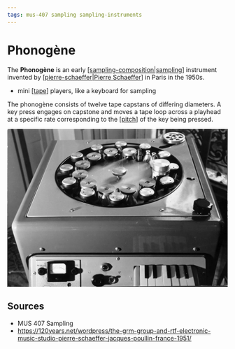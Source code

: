 ```yaml
---
tags: mus-407 sampling sampling-instruments
---
```


# Phonogène

The **Phonogène** is an early [[sampling-composition|sampling]] instrument invented by [[pierre-schaeffer|Pierre Schaeffer]] in Paris in the 1950s.

- mini [[tape]] players, like a keyboard for sampling

The phonogène consists of twelve tape capstans of differing diameters. A key press engages on capstone and moves a tape loop across a playhead at a specific rate corresponding to the [[pitch]] of the key being pressed.

![Phonogène](../public/attachments/phonogene.png)

## Sources

- MUS 407 Sampling
- <https://120years.net/wordpress/the-grm-group-and-rtf-electronic-music-studio-pierre-schaeffer-jacques-poullin-france-1951/>

[//begin]: # "Autogenerated link references for markdown compatibility"
[sampling-composition|sampling]: sampling-composition "Sampling (composition)"
[pierre-schaeffer|Pierre Schaeffer]: pierre-schaeffer "Pierre Schaeffer"
[tape]: tape "Tape"
[pitch]: pitch "Pitch"
[//end]: # "Autogenerated link references"
